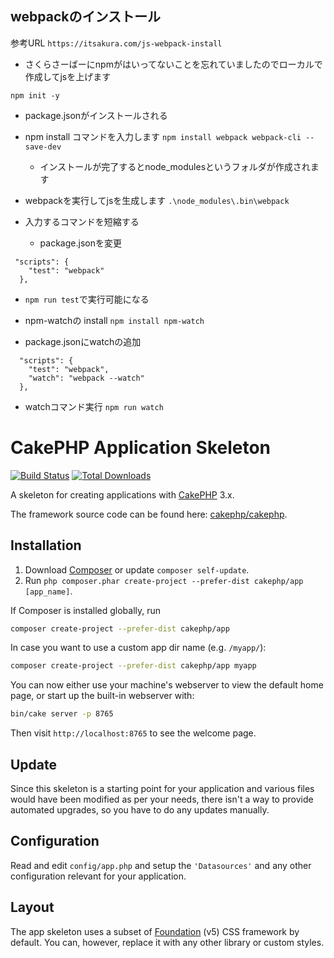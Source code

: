 ## webpackのインストール
参考URL
`https://itsakura.com/js-webpack-install`
- さくらさーばーにnpmがはいってないことを忘れていましたのでローカルで作成してjsを上げます




`npm init -y`
   - package.jsonがインストールされる
- npm install コマンドを入力します
`npm install webpack webpack-cli --save-dev`
   - インストールが完了するとnode_modulesというフォルダが作成されます
- webpackを実行してjsを生成します
`.\node_modules\.bin\webpack`

- 入力するコマンドを短縮する
   - package.jsonを変更
```
 "scripts": {
    "test": "webpack"
  },
```
  - `npm run test`で実行可能になる

- npm-watchの install
`npm install npm-watch`
- package.jsonにwatchの追加
```
  "scripts": {
    "test": "webpack",
	"watch": "webpack --watch"
  },

```
- watchコマンド実行
`npm run watch`





# CakePHP Application Skeleton

[![Build Status](https://img.shields.io/travis/cakephp/app/master.svg?style=flat-square)](https://travis-ci.org/cakephp/app)
[![Total Downloads](https://img.shields.io/packagist/dt/cakephp/app.svg?style=flat-square)](https://packagist.org/packages/cakephp/app)

A skeleton for creating applications with [CakePHP](https://cakephp.org) 3.x.

The framework source code can be found here: [cakephp/cakephp](https://github.com/cakephp/cakephp).

## Installation

1. Download [Composer](https://getcomposer.org/doc/00-intro.md) or update `composer self-update`.
2. Run `php composer.phar create-project --prefer-dist cakephp/app [app_name]`.

If Composer is installed globally, run

```bash
composer create-project --prefer-dist cakephp/app
```

In case you want to use a custom app dir name (e.g. `/myapp/`):

```bash
composer create-project --prefer-dist cakephp/app myapp
```

You can now either use your machine's webserver to view the default home page, or start
up the built-in webserver with:

```bash
bin/cake server -p 8765
```

Then visit `http://localhost:8765` to see the welcome page.

## Update

Since this skeleton is a starting point for your application and various files
would have been modified as per your needs, there isn't a way to provide
automated upgrades, so you have to do any updates manually.

## Configuration

Read and edit `config/app.php` and setup the `'Datasources'` and any other
configuration relevant for your application.

## Layout

The app skeleton uses a subset of [Foundation](http://foundation.zurb.com/) (v5) CSS
framework by default. You can, however, replace it with any other library or
custom styles.
